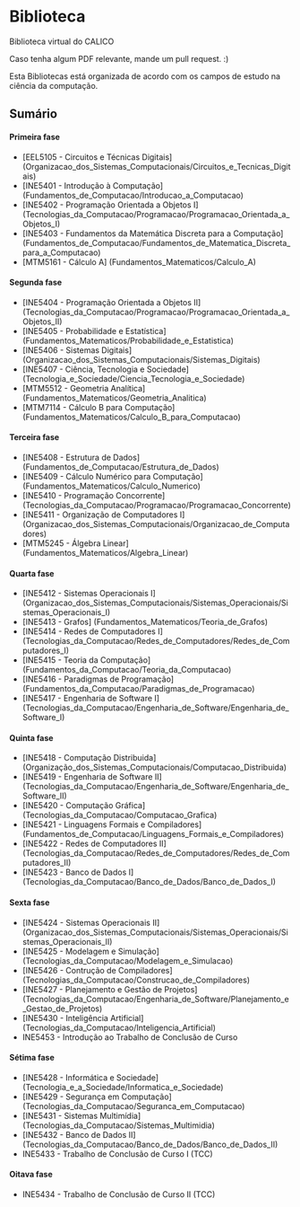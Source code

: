# Biblioteca
Biblioteca virtual do CALICO

Caso tenha algum PDF relevante, mande um pull request. :)

Esta Bibliotecas está organizada de acordo com os campos de estudo na ciência da computação.

## Sumário


#### Primeira fase

* [EEL5105 - Circuitos e Técnicas Digitais] (Organizacao_dos_Sistemas_Computacionais/Circuitos_e_Tecnicas_Digitais)
* [INE5401 - Introdução à Computação] (Fundamentos_de_Computacao/Introducao_a_Computacao)
* [INE5402 - Programação Orientada a Objetos I] (Tecnologias_da_Computacao/Programacao/Programacao_Orientada_a_Objetos_I)
* [INE5403 - Fundamentos da Matemática Discreta para a Computação] (Fundamentos_de_Computacao/Fundamentos_de_Matematica_Discreta_para_a_Computacao)
* [MTM5161 - Cálculo A] (Fundamentos_Matematicos/Calculo_A)

#### Segunda fase

* [INE5404 - Programação Orientada a Objetos II] (Tecnologias_da_Computacao/Programacao/Programacao_Orientada_a_Objetos_II)
* [INE5405 - Probabilidade e Estatística] (Fundamentos_Matematicos/Probabilidade_e_Estatistica)
* [INE5406 - Sistemas Digitais] (Organizacao_dos_Sistemas_Computacionais/Sistemas_Digitais)
* [INE5407 - Ciência, Tecnologia e Sociedade] (Tecnologia_e_Sociedade/Ciencia_Tecnologia_e_Sociedade)
* [MTM5512 - Geometria Analítica] (Fundamentos_Matematicos/Geometria_Analitica)
* [MTM7114 - Cálculo B para Computação] (Fundamentos_Matematicos/Calculo_B_para_Computacao)

#### Terceira fase

* [INE5408 - Estrutura de Dados] (Fundamentos_de_Computacao/Estrutura_de_Dados)
* [INE5409 - Cálculo Numérico para Computação] (Fundamentos_Matematicos/Calculo_Numerico)
* [INE5410 - Programação Concorrente] (Tecnologias_da_Computacao/Programacao/Programacao_Concorrente)
* [INE5411 - Organização de Computadores I] (Organizacao_dos_Sistemas_Computacionais/Organizacao_de_Computadores)
* [MTM5245 - Álgebra Linear] (Fundamentos_Matematicos/Algebra_Linear)

#### Quarta fase

* [INE5412 - Sistemas Operacionais I] (Organizacao_dos_Sistemas_Computacionais/Sistemas_Operacionais/Sistemas_Operacionais_I)
* [INE5413 - Grafos] (Fundamentos_Matematicos/Teoria_de_Grafos)
* [INE5414 - Redes de Computadores I] (Tecnologias_da_Computacao/Redes_de_Computadores/Redes_de_Computadores_I)
* [INE5415 - Teoria da Computação] (Fundamentos_da_Computacao/Teoria_da_Computacao)
* [INE5416 - Paradigmas de Programação] (Fundamentos_da_Computacao/Paradigmas_de_Programacao)
* [INE5417 - Engenharia de Software I] (Tecnologias_da_Computacao/Engenharia_de_Software/Engenharia_de_Software_I)

#### Quinta fase

* [INE5418 - Computação Distribuida] (Organização_dos_Sistemas_Computacionais/Computacao_Distribuida)
* [INE5419 - Engenharia de Software II] (Tecnologias_da_Computacao/Engenharia_de_Software/Engenharia_de_Software_II)
* [INE5420 - Computação Gráfica] (Tecnologias_da_Computacao/Computacao_Grafica)
* [INE5421 - Linguagens Formais e Compiladores] (Fundamentos_de_Computacao/Linguagens_Formais_e_Compiladores)
* [INE5422 - Redes de Computadores II] (Tecnologias_da_Computacao/Redes_de_Computadores/Redes_de_Computadores_II)
* [INE5423 - Banco de Dados I] (Tecnologias_da_Computacao/Banco_de_Dados/Banco_de_Dados_I)

#### Sexta fase

* [INE5424 - Sistemas Operacionais II] (Organizacao_dos_Sistemas_Computacionais/Sistemas_Operacionais/Sistemas_Operacionais_II)
* [INE5425 - Modelagem e Simulação] (Tecnologias_da_Computacao/Modelagem_e_Simulacao)
* [INE5426 - Contrução de Compiladores] (Tecnologias_da_Computacao/Construcao_de_Compiladores)
* [INE5427 - Planejamento e Gestão de Projetos] (Tecnologias_da_Computacao/Engenharia_de_Software/Planejamento_e_Gestao_de_Projetos)
* [INE5430 - Inteligência Artificial] (Tecnologias_da_Computacao/Inteligencia_Artificial)
* INE5453 - Introdução ao Trabalho de Conclusão de Curso

#### Sétima fase

* [INE5428 - Informática e Sociedade] (Tecnologia_e_a_Sociedade/Informatica_e_Sociedade)
* [INE5429 - Segurança em Computação] (Tecnologias_da_Computacao/Seguranca_em_Computacao)
* [INE5431 - Sistemas Multimídia] (Tecnologias_da_Computacao/Sistemas_Multimidia)
* [INE5432 - Banco de Dados II] (Tecnologias_da_Computacao/Banco_de_Dados/Banco_de_Dados_II)
* INE5433 - Trabalho de Conclusão de Curso I (TCC)

#### Oitava fase

* INE5434 - Trabalho de Conclusão de Curso II (TCC)
